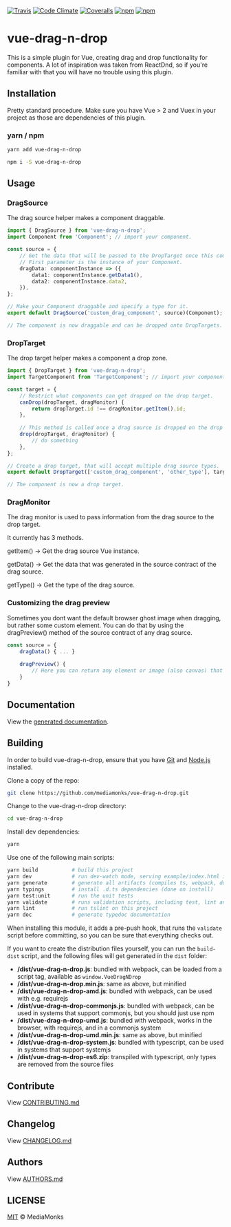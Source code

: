 [![Travis](https://img.shields.io/travis/mediamonks/vue-drag-n-drop.svg?maxAge=2592000)](https://travis-ci.org/mediamonks/vue-drag-n-drop)
[![Code Climate](https://img.shields.io/codeclimate/github/mediamonks/vue-drag-n-drop.svg?maxAge=2592000)](https://codeclimate.com/github/mediamonks/vue-drag-n-drop)
[![Coveralls](https://img.shields.io/coveralls/mediamonks/vue-drag-n-drop.svg?maxAge=2592000)](https://coveralls.io/github/mediamonks/vue-drag-n-drop?branch=master)
[![npm](https://img.shields.io/npm/v/vue-drag-n-drop.svg?maxAge=2592000)](https://www.npmjs.com/package/vue-drag-n-drop)
[![npm](https://img.shields.io/npm/dm/vue-drag-n-drop.svg?maxAge=2592000)](https://www.npmjs.com/package/vue-drag-n-drop)

# vue-drag-n-drop

This is a simple plugin for Vue, creating drag and drop functionality for components.
A lot of inspiration was taken from ReactDnd, so if you're familiar with that you will have no trouble using this plugin.


## Installation

Pretty standard procedure. Make sure you have Vue > 2 and Vuex in your project as those are dependencies of this plugin.

### yarn / npm

```sh
yarn add vue-drag-n-drop
```

```sh
npm i -S vue-drag-n-drop
```


## Usage

### DragSource

The drag source helper makes a component draggable. 

```ts
import { DragSource } from 'vue-drag-n-drop';
import Component from 'Component'; // import your component.

const source = {
    // Get the data that will be passed to the DropTarget once this component is dropped on one
    // First parameter is the instance of your Component.
    dragData: componentInstance => ({
        data1: componentInstance.getData1(),
        data2: componentInstance.data2,
    }),
};

// Make your Component draggable and specify a type for it.
export default DragSource('custom_drag_component', source)(Component);

// The component is now draggable and can be dropped onto DropTargets.

```

### DropTarget

The drop target helper makes a component a drop zone.

```ts
import { DropTarget } from 'vue-drag-n-drop';
import TargetComponent from 'TargetComponent'; // import your component.

const target = {
    // Restrict what components can get dropped on the drop target.
    canDrop(dropTarget, dragMonitor) {
        return dropTarget.id !== dragMonitor.getItem().id;
    },
    
    // This method is called once a drag source is dropped on the drop target.
    drop(dropTarget, dragMonitor) {
    	// do something
    },
};

// Create a drop target, that will accept multiple drag source types.
export default DropTarget(['custom_drag_component', 'other_type'], target)(TargetComponent);

// The component is now a drop target.

```

### DragMonitor

The drag monitor is used to pass information from the drag source to the drop target.

It currently has 3 methods.

getItem() -> Get the drag source Vue instance.

getData() -> Get the data that was generated in the source contract of the drag source.

getType() -> Get the type of the drag source.

### Customizing the drag preview

Sometimes you dont want the default browser ghost image when dragging, but rather some custom element.
You can do that by using the dragPreview() method of the source contract of any drag source.

```ts
const source = {
	dragData() { ... }
	
	dragPreview() {
		// Here you can return any element or image (also canvas) that will then be used as the drag preview.
	}
}
```

## Documentation

View the [generated documentation](http://mediamonks.github.io/vue-drag-n-drop/).


## Building

In order to build vue-drag-n-drop, ensure that you have [Git](http://git-scm.com/downloads)
and [Node.js](http://nodejs.org/) installed.

Clone a copy of the repo:
```sh
git clone https://github.com/mediamonks/vue-drag-n-drop.git
```

Change to the vue-drag-n-drop directory:
```sh
cd vue-drag-n-drop
```

Install dev dependencies:
```sh
yarn
```

Use one of the following main scripts:
```sh
yarn build           # build this project
yarn dev             # run dev-watch mode, serving example/index.html in the browser
yarn generate        # generate all artifacts (compiles ts, webpack, docs and coverage)
yarn typings         # install .d.ts dependencies (done on install)
yarn test:unit       # run the unit tests
yarn validate        # runs validation scripts, including test, lint and coverage check
yarn lint            # run tslint on this project
yarn doc             # generate typedoc documentation
```

When installing this module, it adds a pre-push hook, that runs the `validate`
script before committing, so you can be sure that everything checks out.

If you want to create the distribution files yourself, you can run the
`build-dist` script, and the following files will get generated in the
`dist` folder:

- **/dist/vue-drag-n-drop.js**: bundled with webpack, can be loaded from
	a script tag, available as `window.VueDragNDrop`
- **/dist/vue-drag-n-drop.min.js**: same as above, but minified
- **/dist/vue-drag-n-drop-amd.js**: bundled with webpack, can be used
	with e.g. requirejs
- **/dist/vue-drag-n-drop-commonjs.js**: bundled with webpack, can be
	used in systems that support commonjs, but you should just use npm
- **/dist/vue-drag-n-drop-umd.js**: bundled with webpack, works in the
	browser, with requirejs, and in a commonjs system
- **/dist/vue-drag-n-drop-umd.min.js**: same as above, but minified
- **/dist/vue-drag-n-drop-system.js**: bundled with typescript, can be
	used in systems	that support systemjs
- **/dist/vue-drag-n-drop-es6.zip**: transpiled with typescript, only
	types are removed from the source files

## Contribute

View [CONTRIBUTING.md](./CONTRIBUTING.md)


## Changelog

View [CHANGELOG.md](./CHANGELOG.md)


## Authors

View [AUTHORS.md](./AUTHORS.md)


## LICENSE

[MIT](./LICENSE) © MediaMonks


